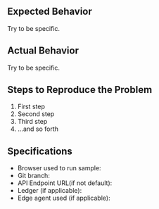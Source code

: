 ## Expected Behavior

Try to be specific.

## Actual Behavior

Try to be specific.

## Steps to Reproduce the Problem

1. First step
2. Second step
3. Third step
4. ...and so forth

## Specifications

* Browser used to run sample: 
* Git branch: 
* API Endpoint URL(if not default): 
* Ledger (if applicable): 
* Edge agent used (if applicable): 
